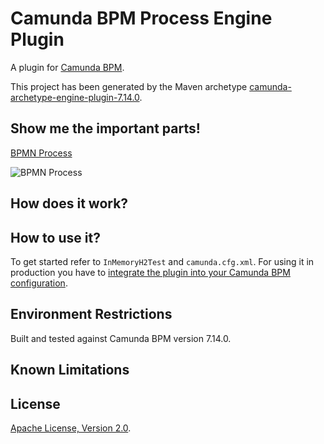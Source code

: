 # Camunda BPM Process Engine Plugin
A plugin for [Camunda BPM](http://docs.camunda.org).

This project has been generated by the Maven archetype
[camunda-archetype-engine-plugin-7.14.0](https://docs.camunda.org/manual/latest/user-guide/process-applications/maven-archetypes/).

## Show me the important parts!
[BPMN Process](src/test/resources/process.bpmn)

![BPMN Process](src/test/resources/process.png)

## How does it work?

## How to use it?
To get started refer to `InMemoryH2Test` and `camunda.cfg.xml`.
For using it in production you have to [integrate the plugin into your Camunda BPM configuration](https://docs.camunda.org/manual/latest/user-guide/process-engine/process-engine-plugins/).

## Environment Restrictions
Built and tested against Camunda BPM version 7.14.0.

## Known Limitations

## License
[Apache License, Version 2.0](http://www.apache.org/licenses/LICENSE-2.0).

<!-- Tweet
New @Camunda example: Camunda BPM Process Engine Plugin - A plugin for [Camunda BPM](http://docs.camunda.org). https://github.com/camunda-consulting/code/tree/master/snippets/camunda-process-engine-plugin
-->

